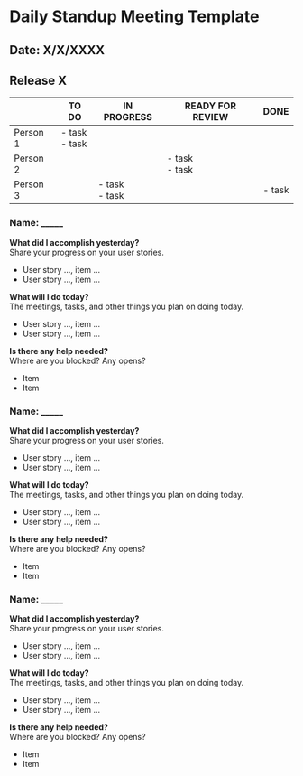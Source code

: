 # Daily Standup Meeting Template

## Date: X/X/XXXX

## Release X

| | TO DO | IN PROGRESS | READY FOR REVIEW | DONE
|-|-|-|-|-|
| Person 1 | - task <br> - task| | | |
| Person 2 | | | - task <br> - task| |
| Person 3 | |- task <br> - task | | - task |

### Name: _____

**What did I accomplish yesterday?** <br>
Share your progress on your user stories.
* User story ..., item ...
* User story ..., item ...

**What will I do today?** <br>
The meetings, tasks, and other things you plan on doing today.
* User story ..., item ...
* User story ..., item ...

**Is there any help needed?** <br>
Where are you blocked? Any opens?
* Item
* Item


### Name: _____

**What did I accomplish yesterday?** <br>
Share your progress on your user stories.
* User story ..., item ...
* User story ..., item ...

**What will I do today?** <br>
The meetings, tasks, and other things you plan on doing today.
* User story ..., item ...
* User story ..., item ...

**Is there any help needed?** <br>
Where are you blocked? Any opens?
* Item
* Item


### Name: _____

**What did I accomplish yesterday?** <br>
Share your progress on your user stories.
* User story ..., item ...
* User story ..., item ...

**What will I do today?** <br>
The meetings, tasks, and other things you plan on doing today.
* User story ..., item ...
* User story ..., item ...

**Is there any help needed?** <br>
Where are you blocked? Any opens?
* Item
* Item